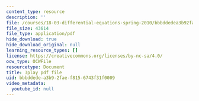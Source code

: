```yaml
---
content_type: resource
description: ''
file: /courses/18-03-differential-equations-spring-2010/bbbddedea3b92faef8156743f31f0009_WBJ_iXudb-s.pdf
file_size: 43614
file_type: application/pdf
hide_download: true
hide_download_original: null
learning_resource_types: []
license: https://creativecommons.org/licenses/by-nc-sa/4.0/
ocw_type: OCWFile
resourcetype: Document
title: 3play pdf file
uid: bbbddede-a3b9-2fae-f815-6743f31f0009
video_metadata:
  youtube_id: null
---
```

